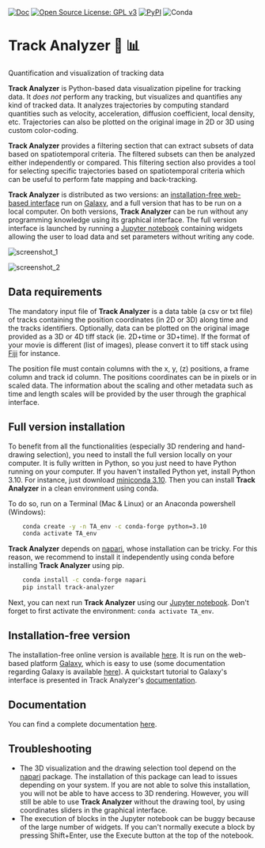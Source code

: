 
[![Doc](https://img.shields.io/badge/doc-master-blue.svg)](http://track-analyzer.pages.pasteur.fr/track-analyzer)
[![Open Source License: GPL v3](https://img.shields.io/badge/License-GPLv3-blue.svg)](https://opensource.org/licenses/GPL-3.0)
[![PyPI](https://img.shields.io/pypi/v/track-analyzer)](https://pypi.org/project/track-analyzer/)
![Conda](https://img.shields.io/conda/pn/bioconda/track_analyzer)


# Track Analyzer :microscope: :bar_chart:
Quantification and visualization of tracking data

**Track Analyzer** is Python-based data visualization pipeline for tracking data.
It *does not* perform any tracking, but visualizes and quantifies any kind of tracked data.
It analyzes trajectories by computing standard quantities such as velocity,
acceleration, diffusion coefficient, local density, etc. 
Trajectories can also be plotted on the original image in 2D or 3D using custom color-coding.

**Track Analyzer** provides a filtering section that can extract subsets of data based on spatiotemporal criteria.
The filtered subsets can then be analyzed either independently or compared. This filtering section also provides a tool
for selecting specific trajectories based on spatiotemporal criteria which can be useful to perform fate mapping and back-tracking.

**Track Analyzer** is distributed as two versions: an [installation-free web-based interface](https://galaxy.pasteur.fr/root?tool_id=toolshed.pasteur.fr/repos/rplanel/track_analyzer/track-analyzer/0.1.0) run on [Galaxy](https://galaxyproject.org/), and a full version that has to be run on a local computer. On both versions, **Track Analyzer** can be run without any programming knowledge using its graphical interface. The full version interface is launched by running a [Jupyter notebook](https://jupyter.org/) containing widgets allowing the user to load data and set parameters without writing any code. 


![screenshot_1](https://gitlab.pasteur.fr/track-analyzer/track-analyzer/-/raw/master/resources/screenshot_1.png)

![screenshot_2](https://gitlab.pasteur.fr/track-analyzer/track-analyzer/-/raw/master/resources/screenshot_2.png)


## Data requirements
The mandatory input file of **Track Analyzer** is a data table (a csv or txt file) of tracks containing the position coordinates (in 2D or 3D) along time and the tracks identifiers. 
Optionally, data can be plotted on the original image provided as a 3D or 4D tiff stack (ie. 2D+time or 3D+time). If the format of your movie is 
different (list of images), please convert it to tiff stack using [Fiji](https://fiji.sc/) for instance. 

The position file must contain columns with the x, y, (z) positions, a frame column and track id column. The positions coordinates can be in 
pixels or in scaled data. The information about the scaling and other metadata such as time and length scales will be provided by the user through the graphical interface.


## Full version installation
To benefit from all the functionalities (especially 3D rendering and hand-drawing selection), you need to install the full version locally on your computer. 
It is fully written in Python, so you just need to have Python running on your computer. If you haven't installed Python yet, install Python 3.10. For instance, just download [miniconda 3.10](https://docs.conda.io/en/latest/miniconda.html). Then you can install **Track Analyzer** in a clean environment using conda. 

To do so, run on a Terminal (Mac & Linux) or an Anaconda powershell (Windows):

```sh
    conda create -y -n TA_env -c conda-forge python=3.10
    conda activate TA_env
```
**Track Analyzer** depends on [napari](https://napari.org/), whose installation can be tricky. For this reason, we recommend to install it independently using conda before installing **Track Analyzer** using pip.

```sh
    conda install -c conda-forge napari
    pip install track-analyzer
``` 

Next, you can next run **Track Analyzer** using our [Jupyter notebook](run_TA.ipynb). Don't forget to first activate the environment: `conda activate TA_env`. 

## Installation-free version
The installation-free online version is available [here](https://galaxy.pasteur.fr/root?tool_id=toolshed.pasteur.fr/repos/rplanel/track_analyzer/track-analyzer/0.1.0). It is run on the web-based platform [Galaxy](https://galaxyproject.org/), which is easy to use (some documentation regarding Galaxy is available [here](https://training.galaxyproject.org/training-material/)). A quickstart tutorial to Galaxy's interface is presented in Track Analyzer's [documentation](https://track-analyzer.pages.pasteur.fr/track-analyzer/). 

## Documentation
You can find a complete documentation [here](https://track-analyzer.pages.pasteur.fr/track-analyzer/).

## Troubleshooting
- The 3D visualization and the drawing selection tool depend on the [napari](https://napari.org/) package. 
The installation of this package can lead to issues depending on your system.
If you are not able to solve this installation, you will not be able to have access to 3D rendering. However, you will still be able to use **Track Analyzer** without the drawing tool, by using coordinates sliders in the graphical interface.
- The execution of blocks in the Jupyter notebook can be buggy because of the large number of widgets. If you can't normally execute a block by pressing Shift+Enter, use the Execute button at the top of the notebook. 
 
